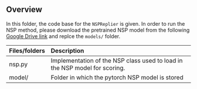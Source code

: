 ## Overview

In this folder, the code base for the `NSPReplier` is given. In order to run the NSP method, please download the pretrained NSP model from the following [Google Drive link](https://drive.google.com/drive/folders/10GEpnjqXn4DfyKjFjJG7KbJEygvdAI2J?usp=sharing) and replce the `models/` folder.

| Files/folders    | Description   |
| ---------------- |:-------------|
| nsp.py           | Implementation of the NSP class used to load in the NSP model for scoring. |
| model/           | Folder in which the pytorch NSP model is stored |
